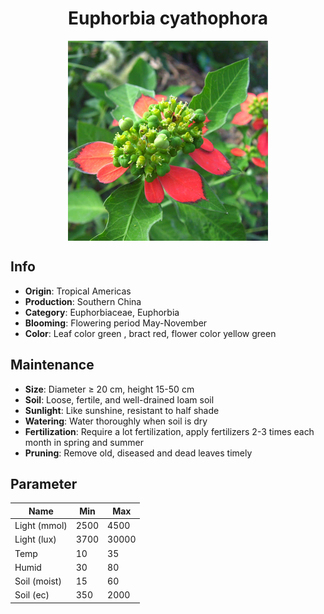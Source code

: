 <h1 align='center'>Euphorbia cyathophora</h1>
<p align="center">
    <img 
        align='center'
        width='320'
        src="../images/euphorbia cyathophora.png" 
        alt='Euphorbia cyathophora' />
</p>

## Info

 - **Origin**: Tropical Americas
 - **Production**: Southern China
 - **Category**: Euphorbiaceae, Euphorbia
 - **Blooming**: Flowering period May-November
 - **Color**: Leaf color green , bract red, flower color yellow green

## Maintenance

 - **Size**: Diameter ≥ 20 cm, height 15-50 cm
 - **Soil**: Loose, fertile, and well-drained loam soil
 - **Sunlight**: Like sunshine, resistant to half shade
 - **Watering**: Water thoroughly when soil is dry
 - **Fertilization**: Require a lot fertilization, apply fertilizers 2-3 times each month in spring and summer
 - **Pruning**: Remove old, diseased and dead leaves timely

## Parameter

| Name         | Min  | Max   |
|--------------|------|-------|
| Light (mmol) | 2500 | 4500  |
| Light (lux)  | 3700 | 30000 |
| Temp         | 10    | 35    |
| Humid        | 30   | 80    |
| Soil (moist) | 15   | 60    |
| Soil (ec)    | 350  | 2000  |